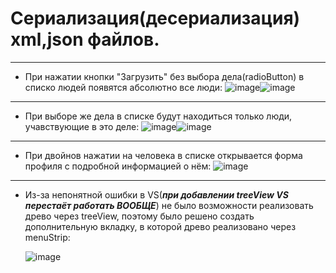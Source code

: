 # Сериализация(десериализация) xml,json файлов.
***
* При нажатии кнопки "Загрузить" без выбора дела(radioButton) в списко людей появятся абсолютно все люди: ![image](https://user-images.githubusercontent.com/112769189/229632139-f784cdfd-d89a-4914-ab8f-79b14f85c924.png)![image](https://user-images.githubusercontent.com/112769189/229632004-4acaad7a-5f24-493a-af53-b471e17f666a.png)
***
* При выборе же дела в списке будут находиться только люди, учавствующие в это деле: ![image](https://user-images.githubusercontent.com/112769189/229634866-25b55a08-408b-451e-b8da-cb47afe5ff21.png)![image](https://user-images.githubusercontent.com/112769189/229634927-dd0e85b4-941c-486b-b1e4-7f2c7c79545d.png)
***
* При двойнов нажатии на человека в списке открывается форма профиля с подробной информацией о нём: ![image](https://user-images.githubusercontent.com/112769189/229632734-ed434aa6-7a9f-4dfb-90ff-8872d8fe4f7b.png)
***
* Из-за непонятной ошибки в VS(***при добавлении treeView VS перестаёт работать ВООБЩЕ***) не было возможности реализовать древо через treeView, поэтому было решено создать дополнительную вкладку, в которой древо реализовано через menuStrip:
  
  ![image](https://user-images.githubusercontent.com/112769189/229633347-a4fc28ba-9dc0-4d6d-973f-c80240c3a22a.png)
